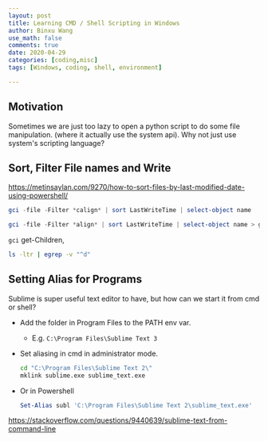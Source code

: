 ```yaml
---
layout: post
title: Learning CMD / Shell Scripting in Windows
author: Binxu Wang
use_math: false
comments: true
date: 2020-04-29
categories: [coding,misc]
tags: [Windows, coding, shell, environment]

---
```


## Motivation

Sometimes we are just too lazy to open a python script to do some file manipulation. (where it actually use the system api). Why not just use system's scripting language?



## Sort, Filter File names and Write

https://metinsaylan.com/9270/how-to-sort-files-by-last-modified-date-using-powershell/

```powershell
gci -file -Filter *calign* | sort LastWriteTime | select-object name

gci -file -Filter *align* | sort LastWriteTime | select-object name > gif_list.log
```

`gci` get-Children, 

```bash
ls -ltr | egrep -v "^d"
```



## Setting Alias for Programs

Sublime is super useful text editor to have, but how can we start it from cmd or shell?

* Add the folder in Program Files to the PATH env var.

  * E.g. `C:\Program Files\Sublime Text 3`

* Set aliasing in cmd in administrator mode. 

  ```cmd
  cd "C:\Program Files\Sublime Text 2\"
  mklink sublime.exe sublime_text.exe
  ```

* Or in Powershell

  ```powershell
  Set-Alias subl 'C:\Program Files\Sublime Text 2\sublime_text.exe'
  ```

  

https://stackoverflow.com/questions/9440639/sublime-text-from-command-line